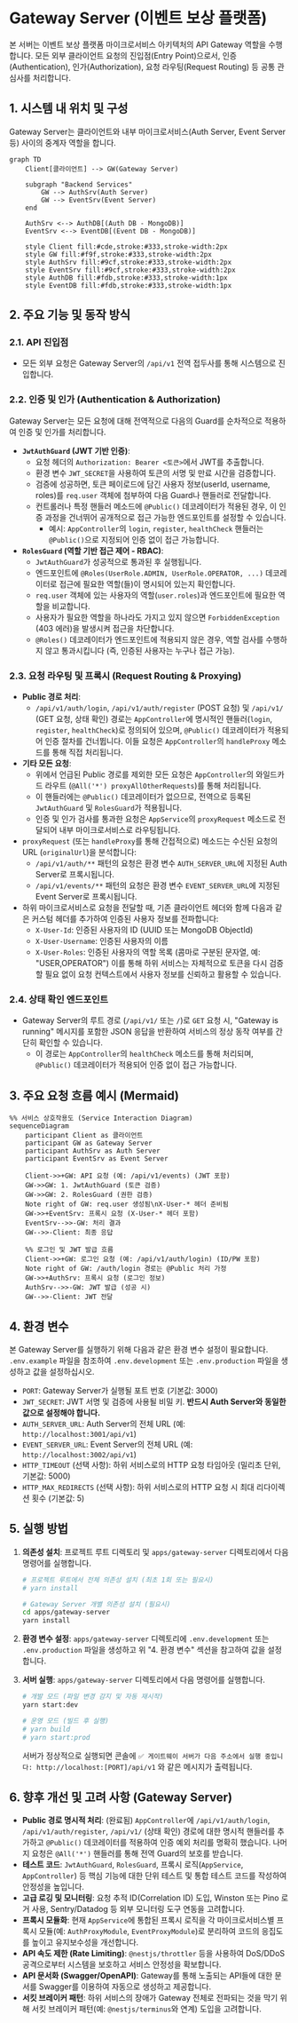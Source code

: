 # Gateway Server (이벤트 보상 플랫폼)

본 서버는 이벤트 보상 플랫폼 마이크로서비스 아키텍처의 API Gateway 역할을 수행합니다. 모든 외부 클라이언트 요청의 진입점(Entry Point)으로서, 인증(Authentication), 인가(Authorization), 요청 라우팅(Request Routing) 등 공통 관심사를 처리합니다.

## 1. 시스템 내 위치 및 구성

Gateway Server는 클라이언트와 내부 마이크로서비스(Auth Server, Event Server 등) 사이의 중계자 역할을 합니다.

```mermaid
graph TD
    Client[클라이언트] --> GW(Gateway Server)

    subgraph "Backend Services"
        GW --> AuthSrv(Auth Server)
        GW --> EventSrv(Event Server)
    end

    AuthSrv <--> AuthDB[(Auth DB - MongoDB)]
    EventSrv <--> EventDB[(Event DB - MongoDB)]

    style Client fill:#cde,stroke:#333,stroke-width:2px
    style GW fill:#f9f,stroke:#333,stroke-width:2px
    style AuthSrv fill:#9cf,stroke:#333,stroke-width:2px
    style EventSrv fill:#9cf,stroke:#333,stroke-width:2px
    style AuthDB fill:#fdb,stroke:#333,stroke-width:1px
    style EventDB fill:#fdb,stroke:#333,stroke-width:1px
```

## 2. 주요 기능 및 동작 방식

### 2.1. API 진입점

* 모든 외부 요청은 Gateway Server의 `/api/v1` 전역 접두사를 통해 시스템으로 진입합니다.

### 2.2. 인증 및 인가 (Authentication & Authorization)

Gateway Server는 모든 요청에 대해 전역적으로 다음의 Guard를 순차적으로 적용하여 인증 및 인가를 처리합니다.

* **`JwtAuthGuard` (JWT 기반 인증)**:
  * 요청 헤더의 `Authorization: Bearer <토큰>`에서 JWT를 추출합니다.
  * 환경 변수 `JWT_SECRET`을 사용하여 토큰의 서명 및 만료 시간을 검증합니다.
  * 검증에 성공하면, 토큰 페이로드에 담긴 사용자 정보(userId, username, roles)를 `req.user` 객체에 첨부하여 다음 Guard나 핸들러로 전달합니다.
  * 컨트롤러나 특정 핸들러 메소드에 `@Public()` 데코레이터가 적용된 경우, 이 인증 과정을 건너뛰어 공개적으로 접근 가능한 엔드포인트를 설정할 수 있습니다.
    * 예시: `AppController`의 `login`, `register`, `healthCheck` 핸들러는 `@Public()`으로 지정되어 인증 없이 접근 가능합니다.
* **`RolesGuard` (역할 기반 접근 제어 - RBAC)**:
  * `JwtAuthGuard`가 성공적으로 통과된 후 실행됩니다.
  * 엔드포인트에 `@Roles(UserRole.ADMIN, UserRole.OPERATOR, ...)` 데코레이터로 접근에 필요한 역할(들)이 명시되어 있는지 확인합니다.
  * `req.user` 객체에 있는 사용자의 역할(`user.roles`)과 엔드포인트에 필요한 역할을 비교합니다.
  * 사용자가 필요한 역할을 하나라도 가지고 있지 않으면 `ForbiddenException` (403 에러)을 발생시켜 접근을 차단합니다.
  * `@Roles()` 데코레이터가 엔드포인트에 적용되지 않은 경우, 역할 검사를 수행하지 않고 통과시킵니다 (즉, 인증된 사용자는 누구나 접근 가능).

### 2.3. 요청 라우팅 및 프록시 (Request Routing & Proxying)

* **Public 경로 처리**:
  * `/api/v1/auth/login`, `/api/v1/auth/register` (POST 요청) 및 `/api/v1/` (GET 요청, 상태 확인) 경로는 `AppController`에 명시적인 핸들러(`login`, `register`, `healthCheck`)로 정의되어 있으며, `@Public()` 데코레이터가 적용되어 인증 절차를 건너뜁니다. 이들 요청은 `AppController`의 `handleProxy` 메소드를 통해 직접 처리됩니다.
* **기타 모든 요청**:
  * 위에서 언급된 Public 경로를 제외한 모든 요청은 `AppController`의 와일드카드 라우트 (`@All('*') proxyAllOtherRequests`)를 통해 처리됩니다.
  * 이 핸들러에는 `@Public()` 데코레이터가 없으므로, 전역으로 등록된 `JwtAuthGuard` 및 `RolesGuard`가 적용됩니다.
  * 인증 및 인가 검사를 통과한 요청은 `AppService`의 `proxyRequest` 메소드로 전달되어 내부 마이크로서비스로 라우팅됩니다.
* `proxyRequest` (또는 `handleProxy`를 통해 간접적으로) 메소드는 수신된 요청의 URL (`originalUrl`)을 분석합니다:
  * `/api/v1/auth/**` 패턴의 요청은 환경 변수 `AUTH_SERVER_URL`에 지정된 Auth Server로 프록시됩니다.
  * `/api/v1/events/**` 패턴의 요청은 환경 변수 `EVENT_SERVER_URL`에 지정된 Event Server로 프록시됩니다.
* 하위 마이크로서비스로 요청을 전달할 때, 기존 클라이언트 헤더와 함께 다음과 같은 커스텀 헤더를 추가하여 인증된 사용자 정보를 전파합니다:
  * `X-User-Id`: 인증된 사용자의 ID (UUID 또는 MongoDB ObjectId)
  * `X-User-Username`: 인증된 사용자의 이름
  * `X-User-Roles`: 인증된 사용자의 역할 목록 (콤마로 구분된 문자열, 예: "USER,OPERATOR")
    이를 통해 하위 서비스는 자체적으로 토큰을 다시 검증할 필요 없이 요청 컨텍스트에서 사용자 정보를 신뢰하고 활용할 수 있습니다.

### 2.4. 상태 확인 엔드포인트

* Gateway Server의 루트 경로 (`/api/v1/` 또는 `/`)로 `GET` 요청 시, "Gateway is running" 메시지를 포함한 JSON 응답을 반환하여 서비스의 정상 동작 여부를 간단히 확인할 수 있습니다.
  * 이 경로는 `AppController`의 `healthCheck` 메소드를 통해 처리되며, `@Public()` 데코레이터가 적용되어 인증 없이 접근 가능합니다.

## 3. 주요 요청 흐름 예시 (Mermaid)

```mermaid
%% 서비스 상호작용도 (Service Interaction Diagram)
sequenceDiagram
    participant Client as 클라이언트
    participant GW as Gateway Server
    participant AuthSrv as Auth Server
    participant EventSrv as Event Server

    Client->>+GW: API 요청 (예: /api/v1/events) (JWT 포함)
    GW->>GW: 1. JwtAuthGuard (토큰 검증)
    GW->>GW: 2. RolesGuard (권한 검증)
    Note right of GW: req.user 생성됨\nX-User-* 헤더 준비됨
    GW->>+EventSrv: 프록시 요청 (X-User-* 헤더 포함)
    EventSrv-->>-GW: 처리 결과
    GW-->>-Client: 최종 응답

    %% 로그인 및 JWT 발급 흐름
    Client->>+GW: 로그인 요청 (예: /api/v1/auth/login) (ID/PW 포함)
    Note right of GW: /auth/login 경로는 @Public 처리 가정
    GW->>+AuthSrv: 프록시 요청 (로그인 정보)
    AuthSrv-->>-GW: JWT 발급 (성공 시)
    GW-->>-Client: JWT 전달
```

## 4. 환경 변수

본 Gateway Server를 실행하기 위해 다음과 같은 환경 변수 설정이 필요합니다. `.env.example` 파일을 참조하여 `.env.development` 또는 `.env.production` 파일을 생성하고 값을 설정하십시오.

* `PORT`: Gateway Server가 실행될 포트 번호 (기본값: 3000)
* `JWT_SECRET`: JWT 서명 및 검증에 사용될 비밀 키. **반드시 Auth Server와 동일한 값으로 설정해야 합니다.**
* `AUTH_SERVER_URL`: Auth Server의 전체 URL (예: `http://localhost:3001/api/v1`)
* `EVENT_SERVER_URL`: Event Server의 전체 URL (예: `http://localhost:3002/api/v1`)
* `HTTP_TIMEOUT` (선택 사항): 하위 서비스로의 HTTP 요청 타임아웃 (밀리초 단위, 기본값: 5000)
* `HTTP_MAX_REDIRECTS` (선택 사항): 하위 서비스로의 HTTP 요청 시 최대 리다이렉션 횟수 (기본값: 5)

## 5. 실행 방법

1. **의존성 설치**:
   프로젝트 루트 디렉토리 및 `apps/gateway-server` 디렉토리에서 다음 명령어를 실행합니다.

   ```bash
   # 프로젝트 루트에서 전체 의존성 설치 (최초 1회 또는 필요시)
   # yarn install

   # Gateway Server 개별 의존성 설치 (필요시)
   cd apps/gateway-server
   yarn install
   ```
2. **환경 변수 설정**:
   `apps/gateway-server` 디렉토리에 `.env.development` 또는 `.env.production` 파일을 생성하고 위 "4. 환경 변수" 섹션을 참고하여 값을 설정합니다.
3. **서버 실행**:
   `apps/gateway-server` 디렉토리에서 다음 명령어를 실행합니다.

   ```bash
   # 개발 모드 (파일 변경 감지 및 자동 재시작)
   yarn start:dev

   # 운영 모드 (빌드 후 실행)
   # yarn build
   # yarn start:prod
   ```

   서버가 정상적으로 실행되면 콘솔에 `✅ 게이트웨이 서버가 다음 주소에서 실행 중입니다: http://localhost:[PORT]/api/v1` 와 같은 메시지가 출력됩니다.

## 6. 향후 개선 및 고려 사항 (Gateway Server)

* **Public 경로 명시적 처리**: (완료됨) `AppController`에 `/api/v1/auth/login`, `/api/v1/auth/register`, `/api/v1/` (상태 확인) 경로에 대한 명시적 핸들러를 추가하고 `@Public()` 데코레이터를 적용하여 인증 예외 처리를 명확히 했습니다. 나머지 요청은 `@All('*')` 핸들러를 통해 전역 Guard의 보호를 받습니다.
* **테스트 코드**: `JwtAuthGuard`, `RolesGuard`, 프록시 로직(`AppService`, `AppController`) 등 핵심 기능에 대한 단위 테스트 및 통합 테스트 코드를 작성하여 안정성을 높입니다.
* **고급 로깅 및 모니터링**: 요청 추적 ID(Correlation ID) 도입, Winston 또는 Pino 로거 사용, Sentry/Datadog 등 외부 모니터링 도구 연동을 고려합니다.
* **프록시 모듈화**: 현재 `AppService`에 통합된 프록시 로직을 각 마이크로서비스별 프록시 모듈(예: `AuthProxyModule`, `EventProxyModule`)로 분리하여 코드의 응집도를 높이고 유지보수성을 개선합니다.
* **API 속도 제한 (Rate Limiting)**: `@nestjs/throttler` 등을 사용하여 DoS/DDoS 공격으로부터 시스템을 보호하고 서비스 안정성을 확보합니다.
* **API 문서화 (Swagger/OpenAPI)**: Gateway를 통해 노출되는 API들에 대한 문서를 Swagger를 이용하여 자동으로 생성하고 제공합니다.
* **서킷 브레이커 패턴**: 하위 서비스의 장애가 Gateway 전체로 전파되는 것을 막기 위해 서킷 브레이커 패턴(예: `@nestjs/terminus`와 연계) 도입을 고려합니다.
